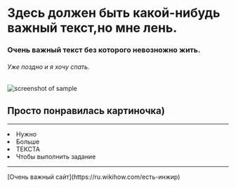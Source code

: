 # Здесь должен быть какой-нибудь важный текст,но мне лень.
### Очень важный текст без которого невозножно жить.
###### Уже поздно и я хочу спать.
![screenshot of sample](https://gif.cmtt.space/3/paper-preview/e/emergency-alerts/7f720b464d-normal.jpg)
## Просто понравилась картиночка)
<hr>
<li> Нужно
<li> Больше
<li> ТЕКСТА
<li> Чтобы выполнить задание
<hr>
[Очень важный сайт](https://ru.wikihow.com/есть-инжир)
